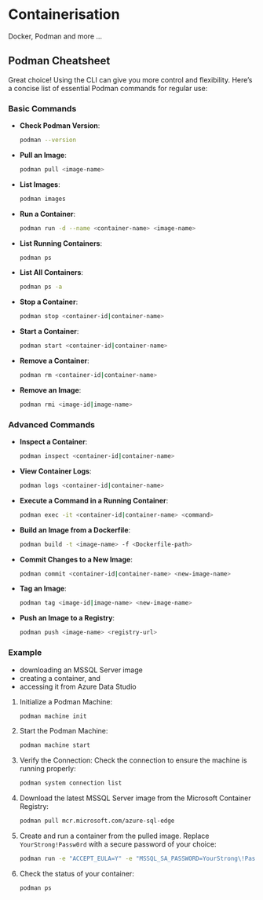 # Containerisation

Docker, Podman and more ...

## Podman Cheatsheet

Great choice! Using the CLI can give you more control and flexibility. Here’s a concise list of essential Podman commands for regular use:

### Basic Commands

- **Check Podman Version**:

  ```sh
  podman --version
  ```

- **Pull an Image**:

  ```sh
  podman pull <image-name>
  ```

- **List Images**:

  ```sh
  podman images
  ```

- **Run a Container**:

  ```sh
  podman run -d --name <container-name> <image-name>
  ```

- **List Running Containers**:

  ```sh
  podman ps
  ```

- **List All Containers**:

  ```sh
  podman ps -a
  ```

- **Stop a Container**:

  ```sh
  podman stop <container-id|container-name>
  ```

- **Start a Container**:

  ```sh
  podman start <container-id|container-name>
  ```

- **Remove a Container**:

  ```sh
  podman rm <container-id|container-name>
  ```

- **Remove an Image**:

  ```sh
  podman rmi <image-id|image-name>
  ```

### Advanced Commands

- **Inspect a Container**:

  ```sh
  podman inspect <container-id|container-name>
  ```

- **View Container Logs**:

  ```sh
  podman logs <container-id|container-name>
  ```

- **Execute a Command in a Running Container**:

  ```sh
  podman exec -it <container-id|container-name> <command>
  ```

- **Build an Image from a Dockerfile**:

  ```sh
  podman build -t <image-name> -f <Dockerfile-path>
  ```

- **Commit Changes to a New Image**:

  ```sh
  podman commit <container-id|container-name> <new-image-name>
  ```

- **Tag an Image**:

  ```sh
  podman tag <image-id|image-name> <new-image-name>
  ```

- **Push an Image to a Registry**:

  ```sh
  podman push <image-name> <registry-url>
  ```

### Example

- downloading an MSSQL Server image
- creating a container, and
- accessing it from Azure Data Studio

1. Initialize a Podman Machine:

    ```sh
    podman machine init
    ```

2. Start the Podman Machine:

    ```sh
    podman machine start
    ```

3. Verify the Connection: Check the connection to ensure the machine is running properly:

    ```sh
    podman system connection list
    ```

4. Download the latest MSSQL Server image from the Microsoft Container Registry:

    ```sh
    podman pull mcr.microsoft.com/azure-sql-edge
    ```

5. Create and run a container from the pulled image. Replace `YourStrong!Passw0rd` with a secure password of your choice:

    ```sh
    podman run -e "ACCEPT_EULA=Y" -e "MSSQL_SA_PASSWORD=YourStrong\!Passw0rd" -p 1433:1433 --name mssql -d mcr.microsoft.com/azure-sql-edge
    ```

6. Check the status of your container:

    ```sh
    podman ps
    ```
